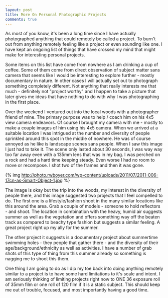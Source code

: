 ```yaml
---
layout: post
title: More On Personal Photographic Projects
comments: true
---
```

As most of you know, it's been a long time since I have actually photographed anything that could remotely be called a project. To burn't out from anything remotely feeling like a project or even sounding like one. I have kept an ongoing list of things that have crossed my mind that might make for interesting personal projects.

Some items on this list have come from nowhere as I am drinking a cup of coffee. Some of them come from direct observation of subject matter sans camera that seems like I would be interesting to explore further - mostly documentary in nature. In other cases I will actually set out to photograph something completely different. Not anything that really interests me that much - definitely not "project worthy" and I happen to take a picture that later gives me ideas that have nothing to do with why I was photographing in the first place.

Over the weekend I ventured out into the local woods with a photographer friend of mine. The primary purpose was to help / coach him on his 4x5 view camera endeavors. Of course I brought my camera with me - mostly to make a couple images of him using his 4x5 camera. When we arrived at a suitable location I was intrigued at the number and diversity of people sprinkled around this spot in the middle of nowhere. He was of course annoyed as he like is landscape scenes sans people. When I saw this image I just had to take it. The scene only lasted about 30 seconds, I was way way too far away even with a 135mm lens that was in my bag. I was perched on a rock and had a hard time keeping steady. Even worse I had no room to move or recompose. I shot two of the frames and then it was gone.

{% img http://photo.rwboyer.com/wp-content/uploads/2011/07/2011-006-17cn-as-Smart-Object-1.jpg %}

The image is okay but the trip into the woods, my interest in the diversity of people there, and this image suggested two projects that I feel compelled to do. The first one is a lifestyle/fashion shoot in the many similar locations like this around the area. Grab a couple of models - someone to hold reflectors - and shoot. The location in combination with the heavy, humid air suggests summer as well as the vegetation and offers something way off the beaten track as compared to beachy type fashion but suggests a similar feeling. A great project right up my ally for the summer.

The other project it suggests is a documentary project about summertime swimming holes - they people that gather there - and the diversity of their age/background/ethnicity as well as activities. I have a number of grab shots of this type of thing from this summer already so something is nagging me to shoot this them.

One thing I am going to do as I dip my toe back into doing anything remotely similar to a project is to have some hard limitations to it's scale and intent. I am seriously thinking of limiting projects right now to ONE 36 exposure roll of 35mm film or one roll of 120 film if it is a static subject. This should keep me out of trouble, focused, and most importantly having a good time.